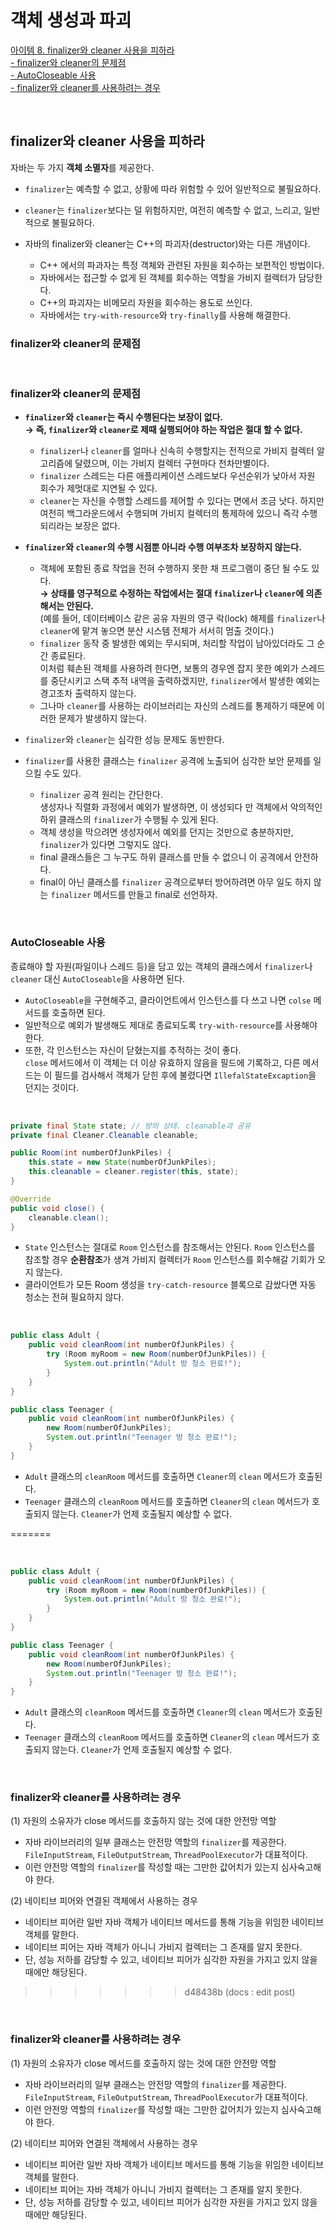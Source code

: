 # 객체 생성과 파괴

[아이템 8. finalizer와 cleaner 사용을 피하라](#finalizer와-cleaner-사용을-피하라)  
[- finalizer와 cleaner의 문제점](#finalizer와-cleaner의-문제점)  
[- AutoCloseable 사용](#AutoCloseable-사용)  
[- finalizer와 cleaner를 사용하려는 경우](#finalizer와-cleaner를-사용하려는-경우)

<br>

## finalizer와 cleaner 사용을 피하라

자바는 두 가지 **객체 소멸자**를 제공한다.

- `finalizer`는 예측할 수 없고, 상황에 따라 위험할 수 있어 일반적으로 불필요하다.
- `cleaner`는 `finalizer`보다는 덜 위험하지만, 여전히 예측할 수 없고, 느리고, 일반적으로 불필요하다.


- 자바의 finalizer와 cleaner는 C++의 파괴자(destructor)와는 다른 개념이다.
    - C++ 에서의 파과자는 특정 객체와 관련된 자원을 회수하는 보편적인 방법이다.
    - 자바에서는 접근할 수 없게 된 객체를 회수하는 역할을 가비지 컬렉터가 담당한다.
    - C++의 파괴자는 비메모리 자원을 회수하는 용도로 쓰인다.
    - 자바에서는 `try-with-resource`와 `try-finally`를 사용해 해결한다.
    

### finalizer와 cleaner의 문제점

<br>


### finalizer와 cleaner의 문제점

- **`finalizer`와 `cleaner`는 즉시 수행된다는 보장이 없다.**  
  **→ 즉, `finalizer`와 `cleaner`로 제때 실행되어야 하는 작업은 절대 할 수 없다.**

    - `finalizer`나 `cleaner`를 얼마나 신속히 수행할지는 전적으로 가비지 컬렉터 알고리즘에 달렸으며, 이는 가비지 컬렉터 구현마다 천차만별이다.
    - `finalizer` 스레드는 다른 애플리케이션 스레드보다 우선순위가 낮아서 자원 회수가 제멋대로 지연될 수 있다.
    - `cleaner`는 자신을 수행할 스레드를 제어할 수 있다는 면에서 조금 낫다. 하지만 여전히 백그라운드에서 수행되며 가비지 컬렉터의 통제하에 있으니 즉각 수행되리라는 보장은 없다.


- **`finalizer`와 `cleaner`의 수행 시점뿐 아니라 수행 여부조차 보장하지 않는다.**
    - 객체에 포함된 종료 작업을 전혀 수행하지 못한 채 프로그램이 중단 될 수도 있다.  
      **→ 상태를 영구적으로 수정하는 작업에서는 절대 `finalizer`나 `cleaner`에 의존해서는 안된다.**  
      (예를 들어, 데이터베이스 같은 공유 자원의 영구 락(lock) 해제를 `finalizer`나 `cleaner`에 맡겨 놓으면 분산 시스템 전체가 서서히 멈출 것이다.)
    - `finalizer` 동작 중 발생한 예외는 무시되며, 처리할 작업이 남아있더라도 그 순간 종료된다.  
      이처럼 훼손된 객체를 사용하려 한다면, 보통의 경우엔 잡지 못한 예외가 스레드를 중단시키고 스택 추적 내역을 출력하겠지만, `finalizer`에서 발생한 예외는 경고조차 출력하지 않는다.
    - 그나마 `cleaner`를 사용하는 라이브러리는 자신의 스레드를 통제하기 때문에 이러한 문제가 발생하지 않는다.


- `finalizer`와 `cleaner`는 심각한 성능 문제도 동반한다.


- `finalizer`를 사용한 클래스는 `finalizer` 공격에 노출되어 심각한 보안 문제를 일으킬 수도 있다.
    - `finalizer` 공격 원리는 간단한다.  
      생성자나 직렬화 과정에서 예외가 발생하면, 이 생성되다 만 객체에서 악의적인 하위 클래스의 `finalizer`가 수행될 수 있게 된다.
    - 객체 생성을 막으려면 생성자에서 예외를 던지는 것만으로 충분하지만, `finalizer`가 있다면 그렇지도 않다.
    - final 클래스들은 그 누구도 하위 클래스를 만들 수 없으니 이 공격에서 안전하다.
    - final이 아닌 클래스를 `finalizer` 공격으로부터 방어하려면 아무 일도 하지 않는 `finalizer` 메서드를 만들고 final로 선언하자.


<br>


### AutoCloseable 사용

종료해야 할 자원(파일이나 스레드 등)을 담고 있는 객체의 클래스에서 `finalizer`나 `cleaner` 대신 `AutoCloseable`을 사용하면 된다.
  - `AutoCloseable`을 구현해주고, 클라이언트에서 인스턴스를 다 쓰고 나면 `colse` 메서드를 호출하면 된다.
  - 일반적으로 예외가 발생해도 제대로 종료되도록 `try-with-resource`를 사용해야 한다.
  - 또한, 각 인스턴스는 자신이 닫혔는지를 추적하는 것이 좋다.  
    `close` 메서드에서 이 객체는 더 이상 유효하지 않음을 필드에 기록하고, 다른 메서드는 이 필드를 검사해서 객체가 닫힌 후에 불렸다면 `IllefalStateExcaption`을 던지는 것이다.
  
  <br>
  
  ```java
  private final State state; // 방의 상태. cleanable과 공유
  private final Cleaner.Cleanable cleanable;
  
  public Room(int numberOfJunkPiles) {
      this.state = new State(numberOfJunkPiles);
      this.cleanable = cleaner.register(this, state);
  }
  
  @Override
  public void close() {
      cleanable.clean();
  }
  ```

  - `State` 인스턴스는 절대로 `Room` 인스턴스를 참조해서는 안된다. `Room` 인스턴스를 참조할 경우 **순환참조**가 생겨 가비지 컬렉터가 `Room` 인스턴스를 회수해갈 기회가 오지 않는다.
  - 클라이언트가 모든 Room 생성을 `try-catch-resource` 블록으로 감쌌다면 자동 청소는 전혀 필요하지 않다.
  
  <br>
  
  ```java
  public class Adult {
      public void cleanRoom(int numberOfJunkPiles) {
          try (Room myRoom = new Room(numberOfJunkPiles)) {
              System.out.println("Adult 방 청소 완료!");
          }
      }
  }
  ```

  ```java
  public class Teenager {
      public void cleanRoom(int numberOfJunkPiles) {
          new Room(numberOfJunkPiles);
          System.out.println("Teenager 방 청소 완료!");
      }
  }
  ```
  - `Adult` 클래스의 `cleanRoom` 메서드를 호출하면 `Cleaner`의 `clean` 메서드가 호출된다.
  - `Teenager` 클래스의 `cleanRoom` 메서드를 호출하면 `Cleaner`의 `clean` 메서드가 호출되지 않는다. `Cleaner`가 언제 호출될지 예상할 수 없다.
  
=======
  
  <br>
  
  ```java
  public class Adult {
      public void cleanRoom(int numberOfJunkPiles) {
          try (Room myRoom = new Room(numberOfJunkPiles)) {
              System.out.println("Adult 방 청소 완료!");
          }
      }
  }
  ```

  ```java
  public class Teenager {
      public void cleanRoom(int numberOfJunkPiles) {
          new Room(numberOfJunkPiles);
          System.out.println("Teenager 방 청소 완료!");
      }
  }
  ```
  - `Adult` 클래스의 `cleanRoom` 메서드를 호출하면 `Cleaner`의 `clean` 메서드가 호출된다.
  - `Teenager` 클래스의 `cleanRoom` 메서드를 호출하면 `Cleaner`의 `clean` 메서드가 호출되지 않는다. `Cleaner`가 언제 호출될지 예상할 수 없다.
  

<br>


### finalizer와 cleaner를 사용하려는 경우  

(1) 자원의 소유자가 close 메서드를 호출하지 않는 것에 대한 안전망 역할
  - 자바 라이브러리의 일부 클래스는 안전망 역할의 `finalizer`를 제공한다.  
    `FileInputStream`, `FileOutputStream`, `ThreadPoolExecutor`가 대표적이다.
  - 이런 안전망 역할의 `finalizer`를 작성할 때는 그만한 값어치가 있는지 심사숙고해야 한다.


(2) 네이티브 피어와 연결된 객체에서 사용하는 경우
  - 네이티브 피어란 일반 자바 객체가 네이티브 메서드를 통해 기능을 위임한 네이티브 객체를 말한다.
  - 네이티브 피어는 자바 객체가 아니니 가비지 컬렉터는 그 존재를 알지 못한다.
  - 단, 성능 저하를 감당할 수 있고, 네이티브 피어가 심각한 자원을 가지고 있지 않을 때에만 해당된다.
>>>>>>> d48438b (docs : edit post)

<br>


### finalizer와 cleaner를 사용하려는 경우  

(1) 자원의 소유자가 close 메서드를 호출하지 않는 것에 대한 안전망 역할
  - 자바 라이브러리의 일부 클래스는 안전망 역할의 `finalizer`를 제공한다.  
    `FileInputStream`, `FileOutputStream`, `ThreadPoolExecutor`가 대표적이다.
  - 이런 안전망 역할의 `finalizer`를 작성할 때는 그만한 값어치가 있는지 심사숙고해야 한다.


(2) 네이티브 피어와 연결된 객체에서 사용하는 경우
  - 네이티브 피어란 일반 자바 객체가 네이티브 메서드를 통해 기능을 위임한 네이티브 객체를 말한다.
  - 네이티브 피어는 자바 객체가 아니니 가비지 컬렉터는 그 존재를 알지 못한다.
  - 단, 성능 저하를 감당할 수 있고, 네이티브 피어가 심각한 자원을 가지고 있지 않을 때에만 해당된다.


<br>

